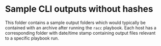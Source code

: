 # Sample CLI outputs without hashes
This folder contains a sample output folders which would typically be
contained with an archive after running the `racc` playbook. Each host
has a corresponding folder with date/time stamp containing output files
relevant to a specific playbook run.
